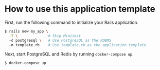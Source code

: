 # How to use this application template

First, run the following command to initialize your Rails application.

```bash
$ rails new my_app \
  -T \              # Skip Minitest
  -d postgresql \   # Use PostgreSQL as the RDBMS
  -m template.rb    # Use template.rb as the application template
```

Next, start PostgreSQL and Redis by running `docker-compose up`.

```bash
$ docker-compose up
```
